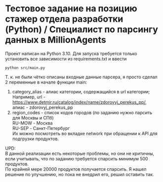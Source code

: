 # Тестовое задание на позицию cтажер отдела разработки (Python) / Специалист по парсингу данных в MillionAgents

Проект написан на Python 3.10.
Для запуска требуется только установить все зависимости из requirements.txt и ввести 
```
python src/main.py
```
Т. к. не были чётко описаны входные данные парсера, я просто сделал 2 переменные в начале функции main:  
1. category_alias - алиас категории, содержащийся в url категории;  
Например, url - https://www.detmir.ru/catalog/index/name/zdorovyj_perekus_pp/,  
алиас - zdorovyj_perekus_pp  
2. region_codes - список кодов городов (по заданию нужно парсить для Москвы и СПб)  
RU-MOW - Москва  
RU-SEP - Санкт-Петербург  
Их можно посмотреть во вкладке network при обращении к API для подгрузки продуктов.  

UPD:  
В данной реализации есть некоторые проблемы, но они не критичны,  
если учитывать, что по заданию требуется спарсить минимум 500 продуктов.  
По крайней мере 20000 продуктов получается спарсить.
Я нашел решение по улучшению, но пока не внедрил его, решил оставить так.

